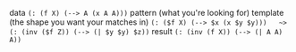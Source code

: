 data
`(: (f X) (--> A (x A A)))`
pattern (what you're looking for)  template (the shape you want your matches in)
`(: ($f X) (--> $x (x $y $y)))   ~>  (: (inv ($f Z)) (--> (| $y $y) $z))`
result
`(: (inv (f X)) (--> (| A A) A))`
